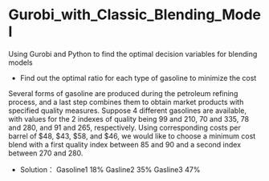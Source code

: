 # Gurobi_with_Classic_Blending_Model
Using Gurobi and Python to find the optimal decision variables for blending models

- Find out the optimal ratio for each type of gasoline to minimize the cost

Several forms of gasoline are produced during the petroleum refining process, 
and a last step combines them to obtain market products with specified quality 
measures. Suppose 4 different gasolines are available, with values for the 2 
indexes of quality being 99 and 210, 70 and 335, 78 and 280, and 91 and 265, 
respectively. Using corresponding costs per barrel of $48, $43, $58, and $46,
we would like to choose a minimum cost blend with a first quality index
between 85 and 90 and a second index between 270 and 280.

- Solution：
Gasoline1 18%
Gasline2  35%
Gasline3  47%

